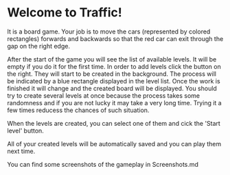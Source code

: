 # Welcome to Traffic!
It is a board game. Your job is to move the cars (represented by colored rectangles) forwards and backwards so that the red car can exit through the gap on the right edge.

After the start of the game you will see the list of available levels. It will be empty if you do it for the first time. In order to add levels click the button on the right. They will start to be created in the background. The process will be indicated by a blue rectangle displayed in the level list. Once the work is finished it will change and the created board will be displayed. You should try to create several levels at once because the process takes some randomness and if you are not lucky it may take a very long time. Trying it a few times reducess the chances of such situation.

When the levels are created, you can select one of them and cick the 'Start level' button.

All of your created levels will be automatically saved and you can play them next time.

You can find some screenshots of the gameplay in Screenshots.md
